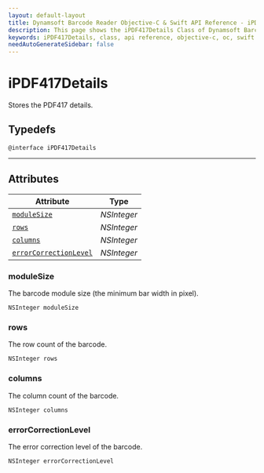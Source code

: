 ```yaml
---
layout: default-layout
title: Dynamsoft Barcode Reader Objective-C & Swift API Reference - iPDF417Details Class
description: This page shows the iPDF417Details Class of Dynamsoft Barcode Reader for iOS SDK.
keywords: iPDF417Details, class, api reference, objective-c, oc, swift
needAutoGenerateSidebar: false
---
```



# iPDF417Details

Stores the PDF417 details.

## Typedefs

```objc
@interface iPDF417Details
```  
  
---
  

## Attributes
  
| Attribute | Type |
|---------- | ---- |
| [`moduleSize`](#modulesize) | *NSInteger* |
| [`rows`](#rows) | *NSInteger* |
| [`columns`](#columns) | *NSInteger* |
| [`errorCorrectionLevel`](#errorcorrectionlevel) | *NSInteger* |


### moduleSize

The barcode module size (the minimum bar width in pixel).

```objc
NSInteger moduleSize
```

### rows

The row count of the barcode.

```objc
NSInteger rows
```

### columns

The column count of the barcode.

```objc
NSInteger columns
```

### errorCorrectionLevel

The error correction level of the barcode.

```objc
NSInteger errorCorrectionLevel
```
